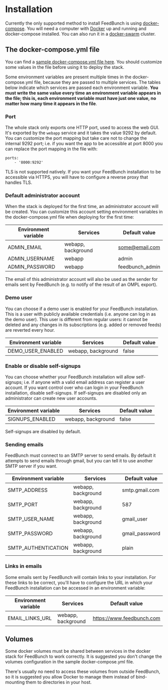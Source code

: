 # Installation

Currently the only supported method to install FeedBunch is using [docker-compose](https://docs.docker.com/compose/). 
You will need a computer with [Docker](https://www.docker.com/) up and running and docker-compose installed. You can 
also run it in a [docker-swarm](https://docs.docker.com/engine/swarm/) cluster.

## The docker-compose.yml file

You can find a [sample docker-compose.yml file here](FeedBunch-docker/docker-compose.yml). You should customize some
values in the file before using it to deploy the stack.

Some environment variables are present multiple times in the docker-compose.yml file, because they are passed to 
multiple services. The tables below indicate which services are passed each environment variable. **You must write
the same value every time an environment variable appears in the file; this is, each environment variable must
have just one value, no matter how many time it appears in the file**.

### Port

The whole stack only exports one HTTP port, used to access the web GUI. It's exported by the ```webapp``` service
and it takes the value 9292 by default. You can customize the port mapping but take care not to change the internal
9292 port; i.e. if you want the app to be accessible at port 8000 you can replace the port mapping in the file 
with:

```
ports:
    - '8000:9292'
```

TLS is not supported natively. If you want your FeedBunch installation to be accessible via HTTPS, you will have
to configure a reverse proxy that handles TLS.

### Default administrator account

When the stack is deployed for the first time, an administrator account will be created. You can customize this
account setting environment variables in the docker-compose.yml file when deploying for the first time:

| Environment variable  | Services              | Default value     |
|-----------------------|-----------------------|-------------------|
| ADMIN_EMAIL           | webapp, background    |   some@email.com  |
| ADMIN_USERNAME        | webapp                |   admin           |
| ADMIN_PASSWORD        | webapp                |   feedbunch_admin |

The email of this administrator account will also be used as the sender for emails sent by FeedBunch (e.g. to 
notify of the result of an OMPL export).

### Demo user

You can choose if a demo user is enabled for your FeedBunch installation. This is a user with publicly available
credentials (i.e. anyone can log in as the demo user). This user is different from regular users: it cannot be
deleted and any changes in its subscriptions (e.g. added or removed feeds) are reverted every hour.

| Environment variable  | Services              | Default value     |
|-----------------------|-----------------------|-------------------|
| DEMO_USER_ENABLED     | webapp, background    |   false           |

### Enable or disable self-signups

You can choose whether your FeedBunch installation will allow self-signups; i.e. if anyone with a valid email 
address can register a user account. If you want control over who can login in your FeedBunch installation, 
disable self-signups. If self-signups are disabled only an administrator can create new user accounts.
 
| Environment variable  | Services              | Default value     |
|-----------------------|-----------------------|-------------------|
| SIGNUPS_ENABLED       | webapp, background    |   false           |

Self-signups are disabled by default.

### Sending emails

FeedBunch must connect to an SMTP server to send emails. By default it attempts to send emails through gmail, but
you can tell it to use another SMTP server if you want.

| Environment variable  | Services              | Default value     |
|-----------------------|-----------------------|-------------------|
| SMTP_ADDRESS          | webapp, background    |   smtp.gmail.com  |
| SMTP_PORT             | webapp, background    |   587             |
| SMTP_USER_NAME        | webapp, background    |   gmail_user      |
| SMTP_PASSWORD         | webapp, background    |   gmail_password  |
| SMTP_AUTHENTICATION   | webapp, background    |   plain           |

### Links in emails

Some emails sent by FeedBunch will contain links to your installation. For these links to be correct, you'll have
to configure the URL in which your FeedBunch installation can be accessed in an environment variable:

| Environment variable  | Services              | Default value                 |
|-----------------------|-----------------------|-------------------------------|
| EMAIL_LINKS_URL       | webapp, background    |   https://www.feedbunch.com   |

## Volumes

Some docker volumes must be shared between services in the docker stack for FeedBunch to work correctly. It is 
suggested you don't change the volumes configuration in the sample docker-compose.yml file.

There's usually no need to access these volumes from outside FeedBunch, so it is suggested you allow Docker to manage
them instead of bind-mounting them to directories in your host.